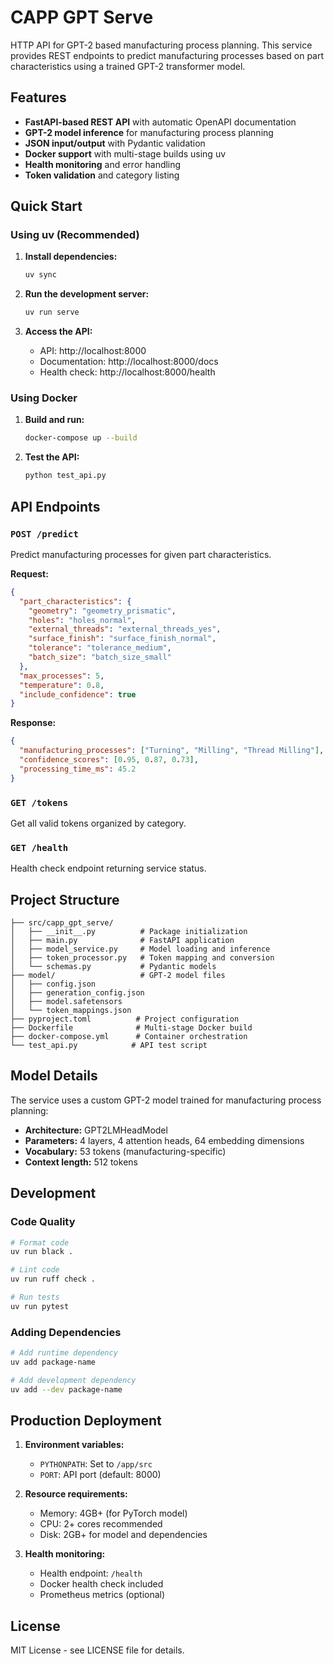 # CAPP GPT Serve

HTTP API for GPT-2 based manufacturing process planning. This service provides REST endpoints to predict manufacturing processes based on part characteristics using a trained GPT-2 transformer model.

## Features

- **FastAPI-based REST API** with automatic OpenAPI documentation
- **GPT-2 model inference** for manufacturing process planning
- **JSON input/output** with Pydantic validation
- **Docker support** with multi-stage builds using uv
- **Health monitoring** and error handling
- **Token validation** and category listing

## Quick Start

### Using uv (Recommended)

1. **Install dependencies:**
   ```bash
   uv sync
   ```

2. **Run the development server:**
   ```bash
   uv run serve
   ```

3. **Access the API:**
   - API: http://localhost:8000
   - Documentation: http://localhost:8000/docs
   - Health check: http://localhost:8000/health

### Using Docker

1. **Build and run:**
   ```bash
   docker-compose up --build
   ```

2. **Test the API:**
   ```bash
   python test_api.py
   ```

## API Endpoints

### `POST /predict`
Predict manufacturing processes for given part characteristics.

**Request:**
```json
{
  "part_characteristics": {
    "geometry": "geometry_prismatic",
    "holes": "holes_normal",
    "external_threads": "external_threads_yes",
    "surface_finish": "surface_finish_normal",
    "tolerance": "tolerance_medium",
    "batch_size": "batch_size_small"
  },
  "max_processes": 5,
  "temperature": 0.8,
  "include_confidence": true
}
```

**Response:**
```json
{
  "manufacturing_processes": ["Turning", "Milling", "Thread Milling"],
  "confidence_scores": [0.95, 0.87, 0.73],
  "processing_time_ms": 45.2
}
```

### `GET /tokens`
Get all valid tokens organized by category.

### `GET /health`
Health check endpoint returning service status.

## Project Structure

```
├── src/capp_gpt_serve/
│   ├── __init__.py          # Package initialization
│   ├── main.py              # FastAPI application
│   ├── model_service.py     # Model loading and inference
│   ├── token_processor.py   # Token mapping and conversion
│   └── schemas.py           # Pydantic models
├── model/                   # GPT-2 model files
│   ├── config.json
│   ├── generation_config.json
│   ├── model.safetensors
│   └── token_mappings.json
├── pyproject.toml          # Project configuration
├── Dockerfile              # Multi-stage Docker build
├── docker-compose.yml      # Container orchestration
└── test_api.py            # API test script
```

## Model Details

The service uses a custom GPT-2 model trained for manufacturing process planning:
- **Architecture:** GPT2LMHeadModel
- **Parameters:** 4 layers, 4 attention heads, 64 embedding dimensions
- **Vocabulary:** 53 tokens (manufacturing-specific)
- **Context length:** 512 tokens

## Development

### Code Quality
```bash
# Format code
uv run black .

# Lint code  
uv run ruff check .

# Run tests
uv run pytest
```

### Adding Dependencies
```bash
# Add runtime dependency
uv add package-name

# Add development dependency
uv add --dev package-name
```

## Production Deployment

1. **Environment variables:**
   - `PYTHONPATH`: Set to `/app/src`
   - `PORT`: API port (default: 8000)

2. **Resource requirements:**
   - Memory: 4GB+ (for PyTorch model)
   - CPU: 2+ cores recommended
   - Disk: 2GB+ for model and dependencies

3. **Health monitoring:**
   - Health endpoint: `/health`
   - Docker health check included
   - Prometheus metrics (optional)

## License

MIT License - see LICENSE file for details.